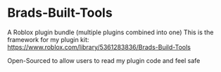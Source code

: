 # Brads-Built-Tools
A Roblox plugin bundle (multiple plugins combined into one)
This is the framework for my plugin kit: 
https://www.roblox.com/library/5361283836/Brads-Build-Tools

Open-Sourced to allow users to read my plugin code and feel safe
